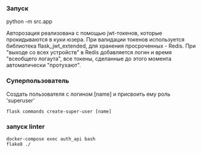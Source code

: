 ### Запуск
python -m src.app

Авторозация реализована с помощью jwt-токенов, которые прокидываются в куки юзера.
При валидации токенов используется библиотека flask_jwt_extended, для хранения просроченных - Redis.
При "выходе со всех устройств" в Redis добавляется логин и время "всеобщего логаута", 
все токены, сделанные до этого момента автоматически "протухают".

### Суперпользователь 

Создать пользователя с логином [name] и присвоить ему роль 'superuser'

    flask commands create-super-user [name]



### запуск linter
    docker-compose exec auth_api bash
    flake8 ./
